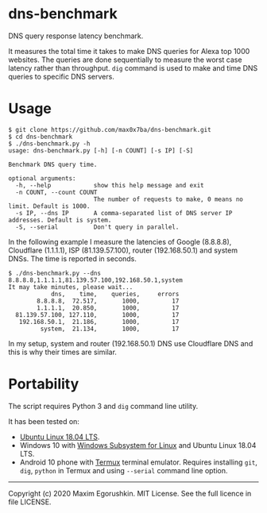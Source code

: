 # dns-benchmark
DNS query response latency benchmark.

It measures the total time it takes to make DNS queries for Alexa top 1000 websites. The queries are done sequentially to measure the worst case latency rather than throughput. `dig` command is used to make and time DNS queries to specific DNS servers.

# Usage
```
$ git clone https://github.com/max0x7ba/dns-benchmark.git
$ cd dns-benchmark
$ ./dns-benchmark.py -h
usage: dns-benchmark.py [-h] [-n COUNT] [-s IP] [-S]

Benchmark DNS query time.

optional arguments:
  -h, --help            show this help message and exit
  -n COUNT, --count COUNT
                        The number of requests to make, 0 means no limit. Default is 1000.
  -s IP, --dns IP       A comma-separated list of DNS server IP addresses. Default is system.
  -S, --serial          Don't query in parallel.
```

In the following example I measure the latencies of Google (8.8.8.8), Cloudflare (1.1.1.1), ISP (81.139.57.100), router (192.168.50.1) and system DNSs. The time is reported in seconds.

```
$ ./dns-benchmark.py --dns 8.8.8.8,1.1.1.1,81.139.57.100,192.168.50.1,system
It may take minutes, please wait...
            dns,    time,    queries,     errors
        8.8.8.8,  72.517,       1000,         17
        1.1.1.1,  20.850,       1000,         17
  81.139.57.100, 127.110,       1000,         17
   192.168.50.1,  21.186,       1000,         17
         system,  21.134,       1000,         17
```

In my setup, system and router (192.168.50.1) DNS use Cloudflare DNS and this is why their times are similar.

# Portability
The script requires Python 3 and `dig` command line utility.

It has been tested on:

* [Ubuntu Linux 18.04 LTS](https://ubuntu.com/download/desktop).
* Windows 10 with [Windows Subsystem for Linux](https://docs.microsoft.com/en-us/windows/wsl/install-win10) and Ubuntu Linux 18.04 LTS.
* Android 10 phone with [Termux](https://termux.com/) terminal emulator. Requires installing `git`, `dig`, `python` in Termux and using `--serial` command line option.

---

Copyright (c) 2020 Maxim Egorushkin. MIT License. See the full licence in file LICENSE.
